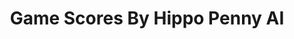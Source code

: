 ---
title: Game Scores By Hippo Penny AI
layout: scoredetail
permalink: /meta-score/isonzo
header:
  teaser: /assets/images/isonzo.jpg
  video:
    id: LYmuhQmRb4M
    provider: youtube
---